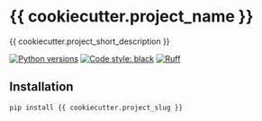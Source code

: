 # {{ cookiecutter.project_name }}

{{ cookiecutter.project_short_description }}

[![Python versions](https://img.shields.io/badge/python-3.8%20|%203.9%20|%203.10-blue.svg)](https://img.shields.io/badge/python-3.8%20|%203.9%20|%203.10-blue.svg)
[![Code style: black](https://img.shields.io/badge/code%20style-black-000000.svg)](https://github.com/psf/black)
[![Ruff](https://img.shields.io/endpoint?url=https://raw.githubusercontent.com/charliermarsh/ruff/main/assets/badge/v1.json)](https://github.com/charliermarsh/ruff)

## Installation

```shell
pip install {{ cookiecutter.project_slug }}
```
